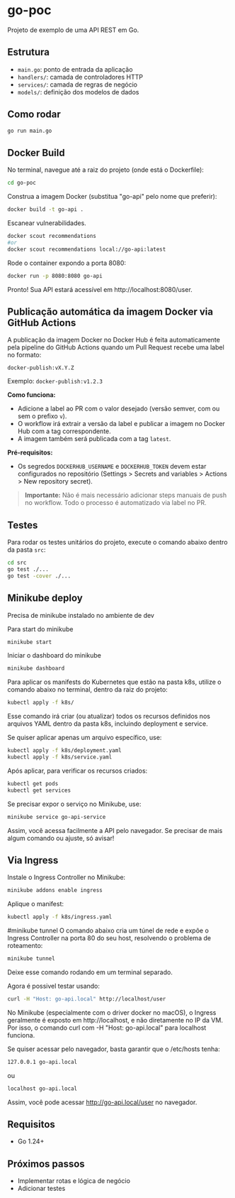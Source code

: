 # go-poc

Projeto de exemplo de uma API REST em Go.

## Estrutura
- `main.go`: ponto de entrada da aplicação
- `handlers/`: camada de controladores HTTP
- `services/`: camada de regras de negócio
- `models/`: definição dos modelos de dados

## Como rodar

```sh
go run main.go
```

## Docker Build
No terminal, navegue até a raiz do projeto (onde está o Dockerfile):
```sh
cd go-poc
```

Construa a imagem Docker (substitua "go-api" pelo nome que preferir):
```sh
docker build -t go-api .
```

Escanear vulnerabilidades.
```sh
docker scout recommendations
#or
docker scout recommendations local://go-api:latest
```

Rode o container expondo a porta 8080:
```sh
docker run -p 8080:8080 go-api
```

Pronto! Sua API estará acessível em http://localhost:8080/user.

## Publicação automática da imagem Docker via GitHub Actions

A publicação da imagem Docker no Docker Hub é feita automaticamente pela pipeline do GitHub Actions quando um Pull Request recebe uma label no formato:

```
docker-publish:vX.Y.Z
```

Exemplo: `docker-publish:v1.2.3`

**Como funciona:**
- Adicione a label ao PR com o valor desejado (versão semver, com ou sem o prefixo `v`).
- O workflow irá extrair a versão da label e publicar a imagem no Docker Hub com a tag correspondente.
- A imagem também será publicada com a tag `latest`.

**Pré-requisitos:**
- Os segredos `DOCKERHUB_USERNAME` e `DOCKERHUB_TOKEN` devem estar configurados no repositório (Settings > Secrets and variables > Actions > New repository secret).

> **Importante:** Não é mais necessário adicionar steps manuais de push no workflow. Todo o processo é automatizado via label no PR.

## Testes

Para rodar os testes unitários do projeto, execute o comando abaixo dentro da pasta `src`:

```sh
cd src
go test ./...
go test -cover ./...
```

## Minikube deploy
Precisa de minikube instalado no ambiente de dev

Para start do minikube
```sh
minikube start
```

Iniciar o dashboard do minikube
```sh
minikube dashboard
```

Para aplicar os manifests do Kubernetes que estão na pasta k8s, utilize o comando abaixo no terminal, dentro da raiz do projeto:
```sh
kubectl apply -f k8s/
```
Esse comando irá criar (ou atualizar) todos os recursos definidos nos arquivos YAML dentro da pasta k8s, incluindo deployment e service.

Se quiser aplicar apenas um arquivo específico, use:
```sh
kubectl apply -f k8s/deployment.yaml
kubectl apply -f k8s/service.yaml
```

Após aplicar, para verificar os recursos criados:
```sh
kubectl get pods
kubectl get services
```

Se precisar expor o serviço no Minikube, use:
```sh
minikube service go-api-service
```
Assim, você acessa facilmente a API pelo navegador. Se precisar de mais algum comando ou ajuste, só avisar!

## Via Ingress
Instale o Ingress Controller no Minikube:
```sh
minikube addons enable ingress
```

Aplique o manifest:
```sh
kubectl apply -f k8s/ingress.yaml
```

#minikube tunnel
O comando abaixo cria um túnel de rede e expõe o Ingress Controller na porta 80 do seu host, resolvendo o problema de roteamento:
```sh
minikube tunnel
```
Deixe esse comando rodando em um terminal separado.

Agora é possivel testar usando:
```sh
curl -H "Host: go-api.local" http://localhost/user
```

No Minikube (especialmente com o driver docker no macOS), o Ingress geralmente é exposto em http://localhost, e não diretamente no IP da VM. Por isso, o comando curl com -H "Host: go-api.local" para localhost funciona.

Se quiser acessar pelo navegador, basta garantir que o /etc/hosts tenha:
```sh
127.0.0.1 go-api.local
```
ou
```sh
localhost go-api.local
```
Assim, você pode acessar http://go-api.local/user no navegador.

## Requisitos
- Go 1.24+

## Próximos passos
- Implementar rotas e lógica de negócio
- Adicionar testes
